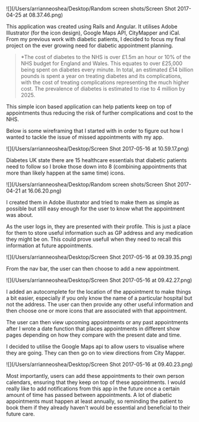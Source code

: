 ![](/Users/arrianneoshea/Desktop/Random screen shots/Screen Shot 2017-04-25 at 08.37.46.png)


This application was created using Rails and Angular. It utilises Adobe Illustrator (for the icon design), Google Maps API, CityMapper and iCal.
From my previous work with diabetic patients, I decided to focus my final project on the ever growing need for diabetic appointment planning.


>*The cost of diabetes to the NHS is over £1.5m an hour or 10% of the NHS budget for England and Wales. This equates to over £25,000 being spent on diabetes every minute.
> In total, an estimated £14 billion pounds is spent a year on treating diabetes and its complications, with the cost of treating complications representing the much higher cost.
>The prevalence of diabetes is estimated to rise to 4 million by 2025.



 This simple icon based application can help patients keep on top of appointments thus reducing the risk of further complications and cost to the NHS.
 
 Below is some wireframing that I started with in order to figure out how I wanted to tackle the issue of missed appointments with my app.
 
 ![](/Users/arrianneoshea/Desktop/Screen Shot 2017-05-16 at 10.59.17.png)
 
 
 Diabetes UK state there are 15 healthcare essentials that diabetic patients need to follow so I broke those down into 8 (combining appointments that more than likely happen at the same time) icons.
 
![](/Users/arrianneoshea/Desktop/Random screen shots/Screen Shot 2017-04-21 at 16.06.20.png)

I created them in Adobe illustrator and tried to make them as simple as possible but still easy enough for the user to know what the appointment was about.

As the user logs in, they are presented with their profile. This is just a place for them to store useful information such as GP address and any medication they might be on. This could prove usefull when they need to recall this information at future appointments.

![](/Users/arrianneoshea/Desktop/Screen Shot 2017-05-16 at 09.39.35.png)

From the nav bar, the user can then choose to add a new appointment. 

![](/Users/arrianneoshea/Desktop/Screen Shot 2017-05-16 at 09.42.27.png)

I added an autocomplete for the location of the appointment to make things a bit easier, especially if you only know the name of a particular hospital but not the address. The user can then provide any other useful information and then choose one or more icons that are associated with that appointment.

The user can then view upcoming appointments or any past appointments after I wrote a date function that places appointments in different show pages depending on how they compare with the present date and time.

I decided to utilise the Google Maps api to allow users to visualise where they are going. They can then go on to view directions from City Mapper.

![](/Users/arrianneoshea/Desktop/Screen Shot 2017-05-16 at 09.40.23.png)

Most importantly, users can add these appointments to their own person calendars, ensuring that they keep on top of these appointments. I would really like to add notifications from this app in the future once a certain amount of time has passed between appointments. A lot of diabetic appointments must happen at least annually, so reminding the patient to book them if they already haven't would be essential and beneficial to their future care.

